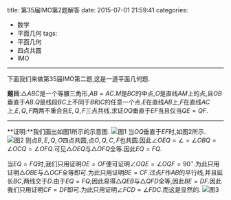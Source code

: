 title: 第35届IMO第2题解答
date: 2015-07-01 21:59:41
categories:
- 数学
- 平面几何
tags:
- 平面几何
- 四点共圆
- IMO

---
下面我们来做第35届IMO第二题,这是一道平面几何题.

**题目**:$\triangle ABC$是一个等腰三角形,$AB=AC$.$M$是$BC$的中点,$O$是直线$AM$上的点,且$OB$垂直于$AB$.$Q$是线段$BC$上不同于$B$和$C$的任意一个点.$E$在直线$AB$上,$F$在直线$AC$上,$E,Q,F$两两不重合且$E,Q,F$三点共线.求证$OQ$垂直于$EF$当且仅当$QE=QF$.

--------
**证明:**我们画出如图1所示的示意图.
![图1](/img/第35届IMO第2题-1.png)
当$OQ$垂直于$EF$时,如图2所示.
![图2](/img/第35届IMO第2题-2.png)
则点$B,E,Q,O$四点共圆,点$O,Q,C,F$也共圆.因此$\angle OEQ=\angle =\angle OBQ=\angle OCQ=\angle OFQ$.可见$\triangle OEQ$与$\triangle OFQ$全等.因此$EQ=FQ$.

当$EQ=FQ$时,我们只用证明$OE=OF$便可证明$\angle OQE=\angle OQF=90^{\circ}$.为此只用证明$\triangle OBE$与$\triangle OCF$全等即可.为此只用证明$BE=CF$.过点$F$作$AB$的平行线,并且延长$BC$,两线交于$D$.由于$EQ=FQ$,因此易得$\triangle QEB$与$\triangle QFD$全等,因此$BE=DF$.因此我们只用证明$CF=DF$即可.为此只用证明$\angle FCD=\angle FDC$.而这是显然的.
![图3](/img/第35届IMO第2题-3.png)

